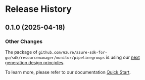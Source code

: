 # Release History

## 0.1.0 (2025-04-18)
### Other Changes

The package of `github.com/Azure/azure-sdk-for-go/sdk/resourcemanager/monitor/pipelinegroups` is using our [next generation design principles](https://azure.github.io/azure-sdk/general_introduction.html).

To learn more, please refer to our documentation [Quick Start](https://aka.ms/azsdk/go/mgmt).
